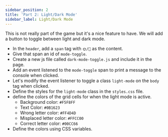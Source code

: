 ```yaml
---
sidebar_position: 2
title: 'Part 2: Light/Dark Mode'
sidebar_label: Light/Dark Mode
---
```


This is not really part of the game but it's a nice feature to have. We will add a button to toggle between light and dark mode.

- In the `header`, add a `span` tag with `🌞/🌙` as the content.
- Give that span an id of `mode-toggle`.
- Create a new js file called `dark-mode-toggle.js` and include it in the page.
- Add an event listened to the `mode-toggle` span to print a message to the console when clicked.
- Let's modify the event listener to toggle a class `light-mode` on the `body` tag when clicked.
- Define the styles for the `light-mode` class in the `styles.css` file.
- define the colors of the grid cells for when the light mode is active.
  - Background color: `#F5F8FF`
  - Text Color: `#0B1623`
  - Wrong letter color: `#FF4D4D`
  - Misplaced letter color: `#FFCC00`
  - Correct letter color: `#00CC66`
- Define the colors using CSS variables.

